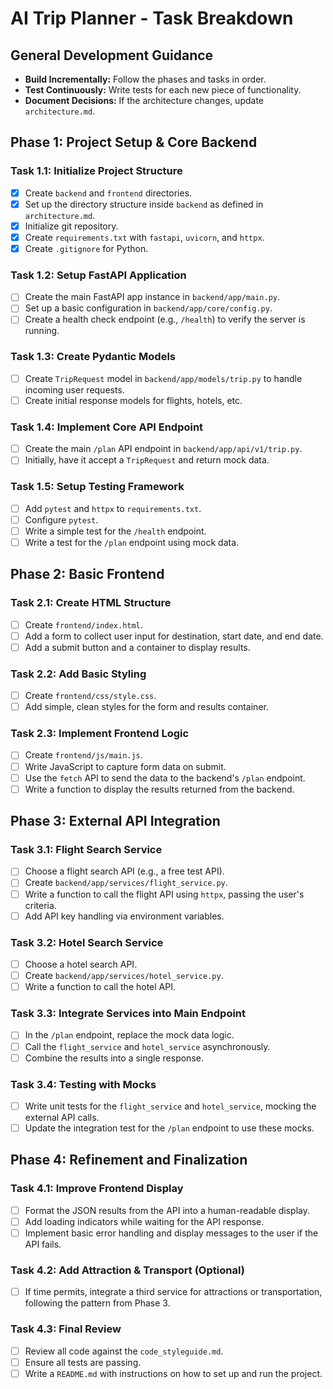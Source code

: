 # AI Trip Planner - Task Breakdown

## General Development Guidance
- **Build Incrementally:** Follow the phases and tasks in order.
- **Test Continuously:** Write tests for each new piece of functionality.
- **Document Decisions:** If the architecture changes, update `architecture.md`.

## Phase 1: Project Setup & Core Backend

### Task 1.1: Initialize Project Structure
- [x] Create `backend` and `frontend` directories.
- [x] Set up the directory structure inside `backend` as defined in `architecture.md`.
- [x] Initialize git repository.
- [x] Create `requirements.txt` with `fastapi`, `uvicorn`, and `httpx`.
- [x] Create `.gitignore` for Python.

### Task 1.2: Setup FastAPI Application
- [ ] Create the main FastAPI app instance in `backend/app/main.py`.
- [ ] Set up a basic configuration in `backend/app/core/config.py`.
- [ ] Create a health check endpoint (e.g., `/health`) to verify the server is running.

### Task 1.3: Create Pydantic Models
- [ ] Create `TripRequest` model in `backend/app/models/trip.py` to handle incoming user requests.
- [ ] Create initial response models for flights, hotels, etc.

### Task 1.4: Implement Core API Endpoint
- [ ] Create the main `/plan` API endpoint in `backend/app/api/v1/trip.py`.
- [ ] Initially, have it accept a `TripRequest` and return mock data.

### Task 1.5: Setup Testing Framework
- [ ] Add `pytest` and `httpx` to `requirements.txt`.
- [ ] Configure `pytest`.
- [ ] Write a simple test for the `/health` endpoint.
- [ ] Write a test for the `/plan` endpoint using mock data.

## Phase 2: Basic Frontend

### Task 2.1: Create HTML Structure
- [ ] Create `frontend/index.html`.
- [ ] Add a form to collect user input for destination, start date, and end date.
- [ ] Add a submit button and a container to display results.

### Task 2.2: Add Basic Styling
- [ ] Create `frontend/css/style.css`.
- [ ] Add simple, clean styles for the form and results container.

### Task 2.3: Implement Frontend Logic
- [ ] Create `frontend/js/main.js`.
- [ ] Write JavaScript to capture form data on submit.
- [ ] Use the `fetch` API to send the data to the backend's `/plan` endpoint.
- [ ] Write a function to display the results returned from the backend.

## Phase 3: External API Integration

### Task 3.1: Flight Search Service
- [ ] Choose a flight search API (e.g., a free test API).
- [ ] Create `backend/app/services/flight_service.py`.
- [ ] Write a function to call the flight API using `httpx`, passing the user's criteria.
- [ ] Add API key handling via environment variables.

### Task 3.2: Hotel Search Service
- [ ] Choose a hotel search API.
- [ ] Create `backend/app/services/hotel_service.py`.
- [ ] Write a function to call the hotel API.

### Task 3.3: Integrate Services into Main Endpoint
- [ ] In the `/plan` endpoint, replace the mock data logic.
- [ ] Call the `flight_service` and `hotel_service` asynchronously.
- [ ] Combine the results into a single response.

### Task 3.4: Testing with Mocks
- [ ] Write unit tests for the `flight_service` and `hotel_service`, mocking the external API calls.
- [ ] Update the integration test for the `/plan` endpoint to use these mocks.

## Phase 4: Refinement and Finalization

### Task 4.1: Improve Frontend Display
- [ ] Format the JSON results from the API into a human-readable display.
- [ ] Add loading indicators while waiting for the API response.
- [ ] Implement basic error handling and display messages to the user if the API fails.

### Task 4.2: Add Attraction & Transport (Optional)
- [ ] If time permits, integrate a third service for attractions or transportation, following the pattern from Phase 3.

### Task 4.3: Final Review
- [ ] Review all code against the `code_styleguide.md`.
- [ ] Ensure all tests are passing.
- [ ] Write a `README.md` with instructions on how to set up and run the project.
